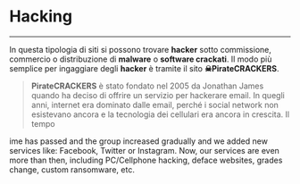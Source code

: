 # Hacking
---
In questa tipologia di siti si possono trovare **hacker** sotto commissione, commercio o distribuzione di **malware** o **software crackati**.
Il modo più semplice per ingaggiare degli **hacker** è tramite il sito **☠PirateCRACKERS**.

>**PirateCRACKERS** è stato fondato nel 2005 da Jonathan James quando ha deciso di offrire un servizio per hackerare email. In quegli anni, internet era dominato dalle email, perché i social network non esistevano ancora e la tecnologia dei cellulari era ancora in crescita. Il tempo


ime has passed and the group increased gradually and we added new services like: Facebook, Twitter or Instagram. Now, our services are even more than then, including PC/Cellphone hacking, deface websites, grades change, custom ransomware, etc.